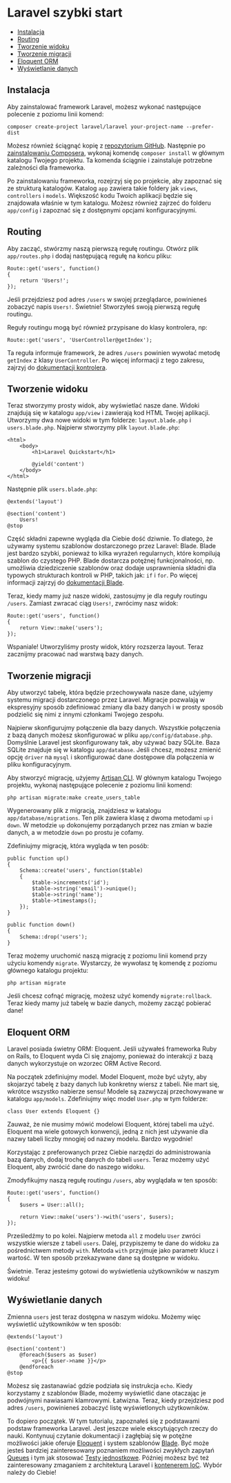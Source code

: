 # Laravel szybki start

- [Instalacja](#installation)
- [Routing](#routing)
- [Tworzenie widoku](#creating-a-view)
- [Tworzenie migracji](#creating-a-migration)
- [Eloquent ORM](#eloquent-orm)
- [Wyświetlanie danych](#displaying-data)

<a name="installation"></a>
## Instalacja

Aby zainstalować framework Laravel, możesz wykonać następujące polecenie z poziomu linii komend:

	composer create-project laravel/laravel your-project-name --prefer-dist

Możesz również ściągnąć kopię z [repozytorium GitHub](https://github.com/laravel/laravel/archive/master.zip). Następnie po [zainstalowaniu Composera](http://getcomposer.org), wykonaj komendę `composer install` w głównym katalogu Twojego projektu. Ta komenda ściągnie i zainstaluje potrzebne zależności dla frameworka.

Po zainstalowaniu frameworka, rozejrzyj się po projekcie, aby zapoznać się ze strukturą katalogów. Katalog `app` zawiera takie foldery jak `views`, `controllers` i `models`. Większość kodu Twoich aplikacji będzie się znajdowała właśnie w tym katalogu. Możesz również zajrzeć do folderu `app/config` i zapoznać się z dostępnymi opcjami konfiguracyjnymi.

<a name="routing"></a>
## Routing

Aby zacząć, stwórzmy naszą pierwszą regułę routingu. Otwórz plik `app/routes.php` i dodaj następującą regułę na końcu pliku:

	Route::get('users', function()
	{
		return 'Users!';
	});

Jeśli przejdziesz pod adres `/users` w swojej przeglądarce, powinieneś zobaczyć napis `Users!`. Świetnie! Stworzyłeś swoją pierwszą regułę routingu.

Reguły routingu mogą być również przypisane do klasy kontrolera, np:

	Route::get('users', 'UserController@getIndex');

Ta reguła informuje framework, że adres `/users` powinien wywołać metodę `getIndex` z klasy `UserController`. Po więcej informacji z tego zakresu, zajrzyj do [dokumentacji kontrolera](/controllers).

<a name="creating-a-view"></a>
## Tworzenie widoku

Teraz stworzymy prosty widok, aby wyświetlać nasze dane. Widoki znajdują się w katalogu `app/view` i zawierają kod HTML Twojej aplikacji. Utworzymy dwa nowe widoki w tym folderze: `layout.blade.php` i `users.blade.php`. Najpierw stworzymy plik `layout.blade.php`:

	<html>
		<body>
			<h1>Laravel Quickstart</h1>

			@yield('content')
		</body>
	</html>

Następnie plik `users.blade.php`:

	@extends('layout')

	@section('content')
		Users!
	@stop

Część składni zapewne wygląda dla Ciebie dość dziwnie. To dlatego, że używamy systemu szablonów dostarczonego przez Laravel: Blade. Blade jest bardzo szybki, ponieważ to kilka wyrażeń regularnych, które kompilują szablon do czystego PHP. Blade dostarcza potężnej funkcjonalności, np. umożliwia dziedziczenie szablonów oraz dodaje usprawnienia składni dla typowych strukturach kontroli w PHP, takich jak: `if` i `for`. Po więcej informacji zajrzyj do [dokumentacji Blade](/templates).

Teraz, kiedy mamy już nasze widoki, zastosujmy je dla reguły routingu  `/users`. Zamiast zwracać ciąg `Users!`, zwrócimy nasz widok:

	Route::get('users', function()
	{
		return View::make('users');
	});

Wspaniale! Utworzyliśmy prosty widok, który rozszerza layout. Teraz zacznijmy pracować nad warstwą bazy danych.

<a name="creating-a-migration"></a>
## Tworzenie migracji

Aby utworzyć tabelę, która będzie przechowywała nasze dane, użyjemy systemu migracji dostarczonego przez Laravel. Migracje pozwalają w ekspresyjny sposób zdefiniować zmiany dla bazy danych i w prosty sposób podzielić się nimi z innymi członkami Twojego zespołu.

Najpierw skonfigurujmy połączenie dla bazy danych. Wszystkie połączenia z bazą danych możesz skonfigurować w pliku `app/config/database.php`. Domyślnie Laravel jest skonfigurowany tak, aby używać bazy SQLite. Baza SQLite znajduje się w katalogu `app/database`. Jeśli chcesz, możesz zmienić opcję `driver` na `mysql` i skonfigurować dane dostępowe dla połączenia w pliku konfiguracyjnym.

Aby stworzyć migrację, użyjemy [Artisan CLI](/artisan). W głównym katalogu Twojego projektu, wykonaj następujące polecenie z poziomu linii komend:

	php artisan migrate:make create_users_table

Wygenerowany plik z migracją, znajdziesz w katalogu `app/database/migrations`. Ten plik zawiera klasę z dwoma metodami `up` i `down`. W metodzie `up` dokonujemy porządanych przez nas zmian w bazie danych, a w metodzie `down` po prostu je cofamy.

Zdefiniujmy migrację, która wygląda w ten posób:

	public function up()
	{
		Schema::create('users', function($table)
		{
			$table->increments('id');
			$table->string('email')->unique();
			$table->string('name');
			$table->timestamps();
		});
	}

	public function down()
	{
		Schema::drop('users');
	}

Teraz możemy uruchomić naszą migrację z poziomu linii komend przy użyciu komendy `migrate`. Wystarczy, że wywołasz tę komendę z poziomu głównego katalogu projektu:

	php artisan migrate

Jeśli chcesz cofnąć migrację, możesz użyć komendy `migrate:rollback`. Teraz kiedy mamy już tabelę w bazie danych, możemy zacząć pobierać dane!

<a name="eloquent-orm"></a>
## Eloquent ORM

Laravel posiada świetny ORM: Eloquent. Jeśli używałeś frameworka Ruby on Rails, to Eloquent wyda Ci się znajomy, ponieważ do interakcji z bazą danych wykorzystuje on wzorzec ORM Active Record.

Na początek zdefiniujmy model. Model Eloquent, może być użyty, aby skojarzyć tabelę z bazy danych lub konkretny wiersz z tabeli. Nie mart się, wkrótce wszystko nabierze sensu! Modele są zazwyczaj przechowywane w katalogu `app/models`. Zdefiniujmy więc model `User.php` w tym folderze:

	class User extends Eloquent {}

Zauważ, że nie musimy mówić modelowi Eloquent, której tabeli ma użyć. Eloquent ma wiele gotowych konwencji, jedną z nich jest używanie dla nazwy tabeli liczby mnogiej od nazwy modelu. Bardzo wygodnie!

Korzystając z preferowanych przez Ciebie narzędzi do administrowania bazą danych, dodaj trochę danych do tabeli `users`. Teraz możemy użyć Eloquent, aby zwrócić dane do naszego widoku.

Zmodyfikujmy naszą regułę routingu `/users`, aby wyglądała w ten sposób:

	Route::get('users', function()
	{
		$users = User::all();

		return View::make('users')->with('users', $users);
	});

Prześledźmy to po kolei. Najpierw metoda `all` z modelu `User` zwróci wszystkie wiersze z tabeli `users`. Dalej, przypiszemy te dane do widoku za pośrednictwem metody `with`. Metoda `with` przyjmuje jako parametr klucz i wartość. W ten sposób przekazywane dane są dostępne w widoku.

Świetnie. Teraz jesteśmy gotowi do wyświetlenia użytkowników w naszym widoku!

<a name="displaying-data"></a>
## Wyświetlanie danych

Zmienna `users` jest teraz dostępna w naszym widoku. Możemy więc wyświetlić użytkowników w ten sposób:

	@extends('layout')

	@section('content')
		@foreach($users as $user)
			<p>{{ $user->name }}</p>
		@endforeach
	@stop

Możesz się zastanawiać gdzie podziała się instrukcja `echo`. Kiedy korzystamy z szablonów Blade, możemy wyświetlić dane otaczając je podwójnymi nawiasami klamrowymi. Łatwizna. Teraz, kiedy przejdziesz pod adres `/users`, powinieneś zobaczyć listę wyświetlonych użytkowników.

To dopiero początek. W tym tutorialu, zapoznałeś się z podstawami podstaw frameworka Laravel. Jest jeszcze wiele ekscytujących rzeczy do nauki. Kontynuuj czytanie dokumentacji i zagłębiaj się w potężne możliwości jakie oferuje [Eloquent](/eloquent) i system szablonów [Blade](/templates). Być może jesteś bardziej zainteresowany poznaniem możliwości zwykłych zapytań [Queues](/queues) i tym jak stosować [Testy jednostkowe](/testing). Później możesz być też zainteresowany zmaganiem z architekturą Laravel i [kontenerem IoC](/ioc). Wybór należy do Ciebie!
